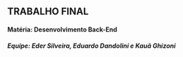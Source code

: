 ## TRABALHO FINAL
#### Matéria: Desenvolvimento Back-End
##### Equipe: Eder Silveira, Eduardo Dandolini e Kauã Ghizoni
